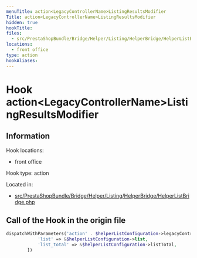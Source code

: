 ```yaml
---
menuTitle: action<LegacyControllerName>ListingResultsModifier
Title: action<LegacyControllerName>ListingResultsModifier
hidden: true
hookTitle: 
files:
  - src/PrestaShopBundle/Bridge/Helper/Listing/HelperBridge/HelperListBridge.php
locations:
  - front office
type: action
hookAliases:
---
```


# Hook action&lt;LegacyControllerName>ListingResultsModifier

## Information

Hook locations: 
  - front office

Hook type: action

Located in: 
  - [src/PrestaShopBundle/Bridge/Helper/Listing/HelperBridge/HelperListBridge.php](https://github.com/PrestaShop/PrestaShop/blob/8.0.x/src/PrestaShopBundle/Bridge/Helper/Listing/HelperBridge/HelperListBridge.php)

## Call of the Hook in the origin file

```php
dispatchWithParameters('action' . $helperListConfiguration->legacyControllerName . 'ListingResultsModifier', [
            'list' => &$helperListConfiguration->list,
            'list_total' => &$helperListConfiguration->listTotal,
        ])
```